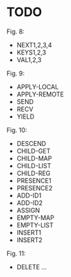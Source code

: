 # TODO

Fig. 8:
- NEXT1,2,3,4
- KEYS1,2,3
- VAL1,2,3

Fig. 9:
- APPLY-LOCAL
- APPLY-REMOTE
- SEND
- RECV
- YIELD

Fig. 10:
- DESCEND
- CHILD-GET
- CHILD-MAP
- CHILD-LIST
- CHILD-REG
- PRESENCE1
- PRESENCE2
- ADD-ID1
- ADD-ID2
- ASSIGN
- EMPTY-MAP
- EMPTY-LIST
- INSERT1
- INSERT2

Fig. 11:
- DELETE
...
